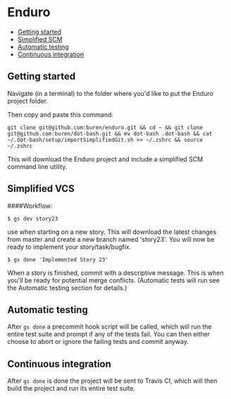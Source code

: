 # Enduro


- [Getting started](README.md#getting-started)
- [Simplified SCM](README.md#simplified-scm)
- [Automatic testing](README.md#automatic-testing)
- [Continuous integration](README.md#continuous-integration)

## Getting started

Navigate (in a terminal) to the folder where you'd like to put the Enduro project folder.

Then copy and paste this command:

    git clone git@github.com:buren/enduro.git && cd ~ && git clone git@github.com:buren/dot-bash.git && mv dot-bash .dot-bash && cat ~/.dot-bash/setup/importSimplifiedGit.sh >> ~/.zshrc && source ~/.zshrc

This will download the Enduro project and include a simplified SCM command line utility. 


## Simplified VCS

####Workflow:

    $ gs dev story23                 
use when starting on a new story.
This will download the latest changes from master and create a new branch named 'story23'.
You will now be ready to implement your story/task/bugfix.

    $ gs done 'Implemented Story 23'
When a story is finished, commit with a descriptive message. 
This is when you'll be ready for potential merge conflicts.
(Automatic tests will run see the Automatic testing section for details.)


## Automatic testing
After ```gs done``` a precommit hook script will be called, which will run the entire test suite and prompt if any of the tests fail. You can then either choose to abort or ignore the failing tests and commit anyway. 
    
    
## Continuous integration

After ```gs done``` is done the project will be sent to Travis CI, which will then build the project and run its entire test suite.

